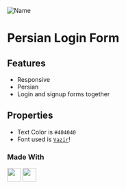 ![Name](https://img.shields.io/badge/Persian-Login_Form-purple) 
# Persian Login Form

  ## Features
  + Responsive
  + Persian
  + Login and signup forms together
 ## Properties
  + Text Color is `#404040`
  + Font used is [`Vazir`](https://fonts.google.com/specimen/Vazirmatn)!
 ### Made With
  <img src="https://github.com/parsa-mostafaie/presian-login-form/assets/155385612/193a3c0f-e69f-4ba8-8da7-58903429c2a0" width="32" />
  <img src="https://github.com/parsa-mostafaie/presian-login-form/assets/155385612/b7e4bd60-f6c6-4ad8-be7a-d1abad615548" height="32" />
